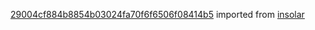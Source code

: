 [29004cf884b8854b03024fa70f6f6506f08414b5](https://github.com/insolar/insolar/commit/29004cf884b8854b03024fa70f6f6506f08414b5) imported from [insolar](https://github.com/insolar/insolar)
